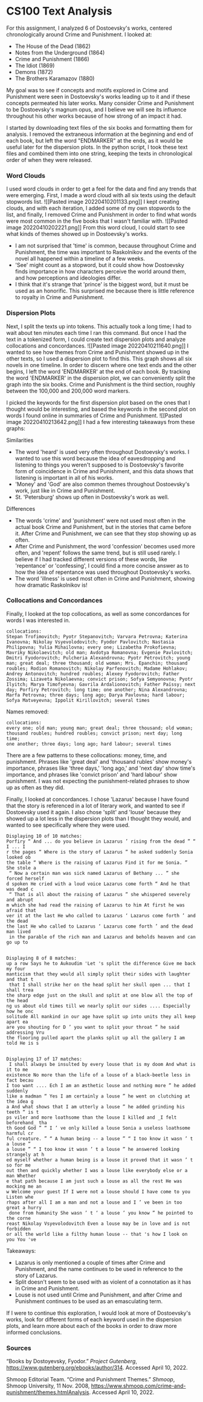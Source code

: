 # CS100 Text Analysis
For this assignment, I analyzed 6 of Dostoevsky's works, centered chronologically around Crime and Punishment. I looked at:
- The House of the Dead (1862)
- Notes from the Underground (1864)
- Crime and Punishment (1866)
- The Idiot (1869)
- Demons (1872)
- The Brothers Karamazov (1880)

My goal was to see if concepts and motifs explored in Crime and Punishment were seen in Dostoevsky's works leading up to it and if these concepts permeated his later works. Many consider Crime and Punishment to be Dostoevsky's magnum opus, and I believe we will see its influence throughout his other works because of how strong of an impact it had.

I started by downloading text files of the six books and formatting them for analysis. I removed the extraneous information at the beginning and end of each book, but left the word "ENDMARKER" at the ends, as it would be useful later for the dispersion plots. In the python script, I took these text files and combined them into one string, keeping the texts in chronological order of when they were released.

### Word Clouds
I used word clouds in order to get a feel for the data and find any trends that were emerging. First, I made a word cloud with all six texts using the default stopwords list.
![[Pasted image 20220410201133.png]]
I kept creating clouds, and with each iteration, I added some of my own stopwords to the list, and finally, I removed Crime and Punishment in order to find what words were most common in the five books that I wasn't familiar with.
![[Pasted image 20220410202221.png]]
From this word cloud, I could start to see what kinds of themes showed up in Dostoevsky's works.
- I am not surprised that 'time' is common, because throughout Crime and Punishment, the time was important to Raskolnikov and the events of the novel all happened within a timeline of a few weeks.
- 'See' might count as a stopword, but it could show how Dostoevsky finds importance in how characters perceive the world around them, and how perceptions and ideologies differ.
- I think that it's strange that 'prince' is the biggest word, but it must be used as an honorific. This surprised me because there is little reference to royalty in Crime and Punishment.

### Dispersion Plots
Next, I split the texts up into tokens. This actually took a long time; I had to wait about ten minutes each time I ran this command. But once I had the text in a tokenized form, I could create text dispersion plots and analyze collocations and concordances.
![[Pasted image 20220410211640.png]]
I wanted to see how themes from Crime and Punishment showed up in the other texts, so I used a dispersion plot to find this. This graph shows all six novels in one timeline. In order to discern where one text ends and the other begins, I left the word 'ENDMARKER' at the end of each book. By tracking the word 'ENDMARKER' in the dispersion plot, we can conveniently split the graph into the six books. Crime and Punishment is the third section, roughly between the 100,000 and 200,000 word markers.

I picked the keywords for the first dispersion plot based on the ones that I thought would be interesting, and based the keywords in the second plot on words I found online in summaries of Crime and Punishment.
![[Pasted image 20220410213642.png]]
I had a few interesting takeaways from these graphs:

Similarities
- The word 'heard' is used very often throughout Dostoevsky's works. I wanted to use this word because the idea of eavesdropping and listening to things you weren't supposed to is Dostoevsky's favorite form of coincidence in Crime and Punishment, and this data shows that listening is important in all of his works.
- 'Money' and 'God' are also common themes throughout Dostoevsky's work, just like in Crime and Punishment.
- St. 'Petersburg' shows up often in Dostoevsky's work as well.

Differences
- The words 'crime' and 'punishment' were not used most often in the actual book Crime and Punishment, but in the stories that came before it. After Crime and Punishment, we can see that they stop showing up as often.
- After Crime and Punishment, the word 'confession' becomes used more often, and 'repent' follows the same trend, but is still used rarely. I believe if I had tracked different versions of these words, like 'repentance' or 'confessing', I could find a more concise answer as to how the idea of repentance was used throughout Dostoevsky's works.
- The word 'illness' is used most often in Crime and Punishment, showing how dramatic Raskolnikov is!

### Collocations and Concordances
Finally, I looked at the top collocations, as well as some concordances for words I was interested in.
```
collocations:
Stepan Trofimovitch; Pyotr Stepanovitch; Varvara Petrovna; Katerina
Ivanovna; Nikolay Vsyevolodovitch; Fyodor Pavlovitch; Nastasia
Philipovna; Yulia Mihailovna; every one; Lizabetha Prokofievna;
Mavriky Nikolaevitch; old man; Avdotya Romanovna; Evgenie Pavlovitch;
Dmitri Fyodorovitch; Pulcheria Alexandrovna; Pyotr Petrovitch; young
man; great deal; three thousand; old woman; Mrs. Epanchin; thousand
roubles; Rodion Romanovitch; Nikolay Parfenovitch; Madame Hohlakov;
Andrey Antonovitch; hundred roubles; Alexey Fyodorovitch; Father
Zossima; Lizaveta Nikolaevna; convict prison; Sofya Semyonovna; Pyotr
Ilyitch; Marya Timofyevna; Gavrila Ardalionovitch; Father Païssy; next
day; Porfiry Petrovitch; long time; one another; Nina Alexandrovna;
Marfa Petrovna; three days; long ago; Darya Pavlovna; hard labour;
Sofya Matveyevna; Ippolit Kirillovitch; several times
```
Names removed:
```
collocations:
every one; old man; young man; great deal; three thousand; old woman;
thousand roubles; hundred roubles; convict prison; next day; long time;
one another; three days; long ago; hard labour; several times
```
There are a few patterns to these collocations: money, time, and punishment. Phrases like 'great deal' and 'thousand rubles' show money's importance, phrases like 'three days,' 'long ago,' and 'next day' show time's importance, and phrases like 'convict prison' and 'hard labour' show punishment. I was not expecting the punishment-related phrases to show up as often as they did.

Finally, I looked at concordances. I chose 'Lazarus' because I have found that the story is referenced in a lot of literary work, and wanted to see if Dostoevsky used it again. I also chose 'split' and 'louse' because they showed up a lot less in the dispersion plots than I thought they would, and wanted to see specifically where they were used.
```
Displaying 10 of 10 matches:
Porfiry “ And ... do you believe in Lazarus ’ rising from the dead ” “ I ... I 
r the pages “ Where is the story of Lazarus ” he asked suddenly Sonia looked ob
the table “ Where is the raising of Lazarus Find it for me Sonia. ” She stole a
 “ Now a certain man was sick named Lazarus of Bethany ... ” she forced herself
d spoken He cried with a loud voice Lazarus come forth “ And he that was dead c
 “ That is all about the raising of Lazarus ” she whispered severely and abrupt
m which she had read the raising of Lazarus to him At first he was afraid that
ver it at the last He who called to Lazarus ‘ Lazarus come forth ’ and the dead
the last He who called to Lazarus ‘ Lazarus come forth ’ and the dead man lived
 in the parable of the rich man and Lazarus and beholds heaven and can go up to


Displaying 8 of 8 matches:
up a row Says he to Aukoudim 'Let 's split the difference Give me back my four
manticism that they would all simply split their sides with laughter and that t
 that I shall strike her on the head split her skull open ... that I shall trea
the sharp edge just on the skull and split at one blow all the top of the head
ng us about old times till we nearly split our sides .... Especially how he onc
solitude All mankind in our age have split up into units they all keep apart ea
are you shouting for D ’ you want to split your throat ” he said addressing Vru
the flooring pulled apart the planks split up all the gallery I am told He is s


Displaying 17 of 17 matches:
 I shall always be insulted by every louse that is my doom And what is it to me
existence No more than the life of a louse of a black-beetle less in fact becau
I too want .... Ech I am an æsthetic louse and nothing more ” he added suddenly
like a madman “ Yes I am certainly a louse ” he went on clutching at the idea g
a And what shows that I am utterly a louse ” he added grinding his teeth “ is t
ps viler and more loathsome than the louse I killed and _I felt beforehand_ tha
th Good God ” “ I ’ ve only killed a louse Sonia a useless loathsome harmful cr
ful creature. ” “ A human being -- a louse ” “ I too know it wasn ’ t a louse ”
a louse ” “ I too know it wasn ’ t a louse ” he answered looking strangely at h
ed myself whether a human being is a louse it proved that it wasn ’ t so for me
out then and quickly whether I was a louse like everybody else or a man Whether
e that path because I am just such a louse as all the rest He was mocking me an
w Welcome your guest If I were not a louse should I have come to you Listen whe
rhaps after all I am a man and not a louse and I ’ ve been in too great a hurry
 done from humanity She wasn ’ t ‘ a louse ’ you know ” he pointed to the corne
reast Nikolay Vsyevolodovitch Even a louse may be in love and is not forbidden
or all the world like a filthy human louse -- that 's how I look on you You 've
```
Takeaways:
- Lazarus is only mentioned a couple of times after Crime and Punishment, and the name continues to be used in reference to the story of Lazarus.
- Split doesn't seem to be used with as violent of a connotation as it has in Crime and Punishment.
- Louse is not used until Crime and Punishment, and after Crime and Punishment continues to be used as an emasculating term.

If I were to continue this exploration, I would look at more of Dostoevsky's works, look for different forms of each keyword used in the dispersion plots, and learn more about each of the books in order to draw more informed conclusions.

### Sources
“Books by Dostoyevsky, Fyodor.” _Project Gutenberg_, https://www.gutenberg.org/ebooks/author/314. Accessed April 10, 2022.

Shmoop Editorial Team. “Crime and Punishment Themes.” _Shmoop_, Shmoop University, 11 Nov. 2008, https://www.shmoop.com/crime-and-punishment/themes.htmlAnalysis. Accessed April 10, 2022.